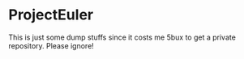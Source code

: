 # ProjectEuler
This is just some dump stuffs since it costs me 5bux to get a private repository.
Please ignore!
